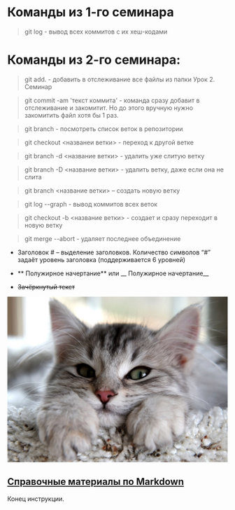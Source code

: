 # Команды из 1-го семинара

> git log - вывод всех коммитов с их хеш-кодами

# Команды из 2-го семинара:

> git add. - добавить в отслеживание все файлы из папки Урок 2. Семинар

> git commit -am 'текст коммита' - команда сразу добавит в отслеживание и закомитит. Но до этого вручную нужно закомитить файл хотя бы 1 раз. 

> git branch - посмотреть список веток в репозитории

> git checkout <названеи ветки> -  переход к другой ветке

> git branch -d <название ветки> - удалить уже слитую ветку

> git branch -D <название ветки> - удалить ветку, даже если она не слита

> git branch <название ветки> – создать новую ветку

> git log --graph - вывод коммитов всех веток

> git checkout -b <название ветки> - создает и сразу переходит в новую ветку

> git merge --abort - удаляет последнее объединение 


* Заголовок # – выделение заголовков. Количество символов “#” задаёт уровень заголовка  (поддерживается 6 уровней)
* ** Полужирное начертание** или __ Полужирное начертание__

* ~~Зачёркнутый текст~~

![Cat](cat.jpeg)

## [Справочные материалы по Markdown](https://learn.microsoft.com/ru-ru/contribute/markdown-reference)

Конец инструкции.
